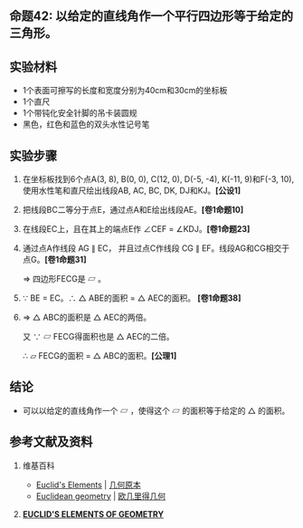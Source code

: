 ## 命题42: 以给定的直线角作一个平行四边形等于给定的三角形。 

## 实验材料

- 1个表面可擦写的长度和宽度分别为40cm和30cm的坐标板
- 1个直尺
- 1个带钝化安全针脚的吊卡装圆规
- 黑色，红色和蓝色的双头水性记号笔

## 实验步骤

1. 在坐标板找到6个点A(3, 8), B(0, 0), C(12, 0), D(-5, -4), K(-11, 9)和F(-3, 10), 使用水性笔和直尺绘出线段AB, AC, BC, DK, DJ和KJ。**[公设1]**

2. 把线段BC二等分于点E，通过点A和E绘出线段AE。**[卷1命题10]** 

3. 在线段EC上，且在其上的端点E作 ∠CEF = ∠KDJ。**[卷1命题23]**

4. 通过点A作线段 AG ∥ EC， 并且过点C作线段 CG ∥ EF。线段AG和CG相交于点G。**[卷1命题31]**

   ⇒ 四边形FECG是 ▱ 。 

5. ∵ BE = EC。∴   △ ABE的面积 =  △ AEC的面积。 **[卷1命题38]**

6. ⇒ △ ABC的面积是 △ AEC的两倍。

   又 ∵ ▱ FECG得面积也是 △ AEC的二倍。

   ∴  ▱ FECG的面积 =  △ ABC的面积。**[公理1]**

## 结论

- 可以以给定的直线角作一个 ▱ ，使得这个 ▱ 的面积等于给定的 △ 的面积。 

## 参考文献及资料

1. 维基百科
	- [Euclid's Elements](https://en.wikipedia.org/wiki/Euclid%27s_Elements) | [几何原本](https://zh.wikipedia.org/wiki/%E5%87%A0%E4%BD%95%E5%8E%9F%E6%9C%AC) 
	- [Euclidean geometry](https://en.wikipedia.org/wiki/Euclidean_geometry) | [欧几里得几何](https://zh.wikipedia.org/wiki/%E6%AC%A7%E5%87%A0%E9%87%8C%E5%BE%97%E5%87%A0%E4%BD%95) 

2. [**EUCLID’S ELEMENTS OF GEOMETRY**](https://farside.ph.utexas.edu/books/Euclid/Elements.pdf) 



